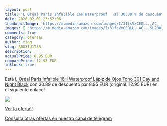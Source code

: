 ```yaml
---
layout: post
title: 'L Oréal Paris Infalible 16H Waterproof   al 30.89 % de descuento'
date: 2020-02-01 23:52:06
thumbnailImage: 'https://m.media-amazon.com/images/I/31fsVxCEQLL._AC_._SL200_.jpg'
images: [ 'https://m.media-amazon.com/images/I/31fsVxCEQLL._AC_._SL200_.jpg' ]
comments: true
category: ofertas
author: ring
slug: B0031U1T3S
description:
actualPrice: 8.95 EUR
comparePrice: 12.95 EUR
inStock: true
---
```


Está [L Oréal Paris Infalible 16H Waterproof  Lápiz de Ojos  Tono 301 Day and Night Black](https://www.amazon.com/dp/B0031U1T3S/?tag=redken08-20) con 30.89 de descuento por 8.95 EUR (original: 12.95 EUR) en el siguiente enlace!

[![](https://m.media-amazon.com/images/I/31fsVxCEQLL._AC_._SL200_.jpg)](https://www.amazon.com/dp/B0031U1T3S/?tag=redken08-20)

[Ver la oferta!!](https://www.amazon.com/dp/B0031U1T3S/?tag=redken08-20)

[Consulta otras ofertas en nuestro canal de telegram](https://t.me/s/ofertas25)
